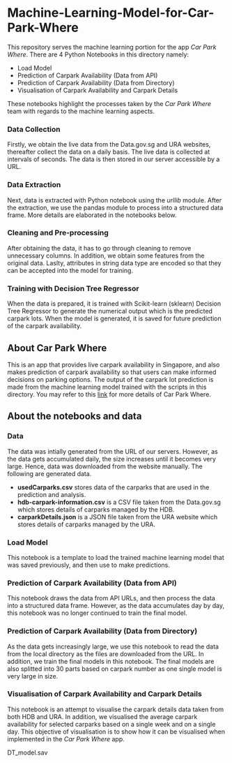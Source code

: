 # Machine-Learning-Model-for-Car-Park-Where
This repository serves the machine learning portion for the app *Car Park Where*.
There are 4 Python Notebooks in this directory namely:
- Load Model
- Prediction of Carpark Availability (Data from API)
- Prediction of Carpark Availability (Data from Directory)
- Visualisation of Carpark Availability and Carpark Details

These notebooks highlight the processes taken by the *Car Park Where* team with regards to the machine learning aspects.
### Data Collection
Firstly, we obtain the live data from the Data.gov.sg and URA websites, thereafter collect the data on a daily basis. The live data is collected at intervals of seconds. The data is then stored in our server accessible by a URL.

### Data Extraction
Next, data is extracted with Python notebook using the *urllib* module. After the extraction, we use the pandas module to process into a structured data frame. More details are elaborated in the notebooks below.

### Cleaning and Pre-processing
After obtaining the data, it has to go through cleaning to remove unnecessary columns. In addition, we obtain some features from the original data. Laslty, attributes in string data type are encoded so that they can be accepted into the model for training.

### Training with Decision Tree Regressor
When the data is prepared, it is trained with Scikit-learn (sklearn) Decision Tree Regressor to generate the numerical output which is the predicted carpark lots. When the model is generated, it is saved for future prediction of the carpark availability.

## About Car Park Where
This is an app that provides live carpark availability in Singapore, and also makes prediction of carpark availability so that users can make informed decisions on parking options.
The output of the carpark lot prediction is made from the machine learning model trained with the scripts in this directory. You may refer to this [link](https://github.com/Teo-KJ/Car-Park-Where) for more details of Car Park Where.

## About the notebooks and data

### Data
The data was intially generated from the URL of our servers. However, as the data gets accumulated daily, the size increases until it becomes very large. Hence, data was downloaded from the website manually. The following are generated data.
* **usedCarparks.csv** stores data of the carparks that are used in the prediction and analysis.
* **hdb-carpark-information.csv** is a CSV file taken from the Data.gov.sg which stores details of carparks managed by the HDB.
* **carparkDetails.json** is a JSON file taken from the URA website which stores details of carparks managed by the URA.

### Load Model
This notebook is a template to load the trained machine learning model that was saved previously, and then use to make predictions.

### Prediction of Carpark Availability (Data from API)
This notebook draws the data from API URLs, and then process the data into a structured data frame. However, as the data accumulates day by day, this notebook was no longer continued to train the final model.

### Prediction of Carpark Availability (Data from Directory)
As the data gets increasingly large, we use this notebook to read the data from the local directory as the files are downloaded from the URL. In addition, we train the final models in this notebook. The final models are also splitted into 30 parts based on carpark number as one single model is very large in size. 

### Visualisation of Carpark Availability and Carpark Details
This notebook is an attempt to visualise the carpark details data taken from both HDB and URA. In addition, we visualised the average carpark availability for selected carparks based on a single week and on a single day. This objective of visualisation is to show how it can be visualised when implemented in the *Car Park Where* app.

DT_model.sav
